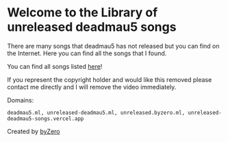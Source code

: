 ﻿# Welcome to the Library of unreleased deadmau5 songs

There are many songs that deadmau5 has not released but you can find on the Internet. Here you can find all the songs that I found.

You can find all songs listed [here](https://deadmau5.ml/audio)!

If you represent the copyright holder and would like this removed please contact me directly and I will remove the video immediately.

Domains:

    deadmau5.ml, unreleased-deadmau5.ml, unreleased.byzero.ml, unreleased-deadmau5-songs.vercel.app

Created by [byZero](https://byzero.ml)

